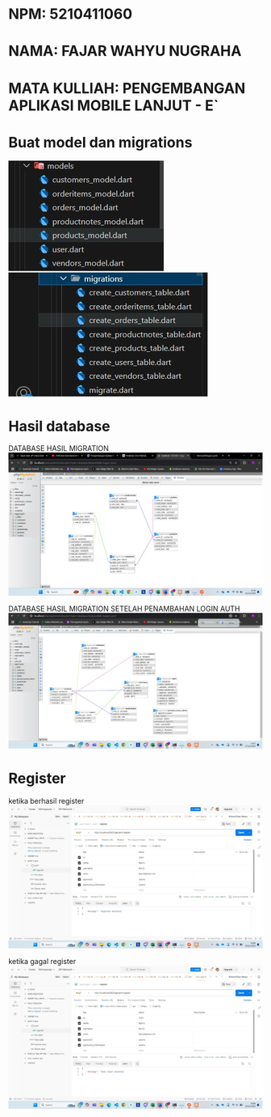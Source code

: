 <div>

# NPM: 5210411060

# NAMA: FAJAR WAHYU NUGRAHA

# MATA KULLIAH: PENGEMBANGAN APLIKASI MOBILE LANJUT - E`

</div>

# Buat model dan migrations

![App Screenshot](https://github.com/Valorun24/tugas3-paml/blob/main/img/model.jpg)
![App Screenshot](https://github.com/Valorun24/tugas3-paml/blob/main/img/migrate.jpg)

# Hasil database

DATABASE HASIL MIGRATION
![App Screenshot](https://github.com/Valorun24/tugas3-paml/blob/main/img/desaindb.jpg)

DATABASE HASIL MIGRATION SETELAH PENAMBAHAN LOGIN AUTH
![App Screenshot](https://github.com/Valorun24/tugas3-paml/blob/main/img/authdb.jpg)

# Register

ketika berhasil register
![App Screenshot](https://github.com/Valorun24/tugas3-paml/blob/main/img/registersukses.jpg)

ketika gagal register
![App Screenshot](https://github.com/Valorun24/tugas3-paml/blob/main/img/registerfailed.jpg)

<div>
